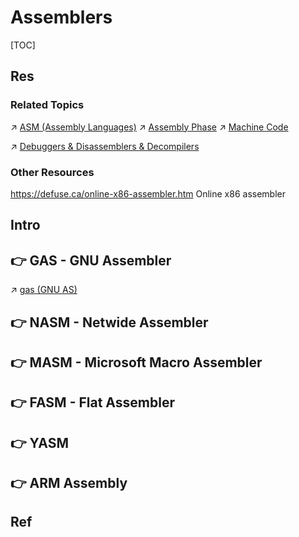 # Assemblers

[TOC]



## Res
### Related Topics
↗ [ASM (Assembly Languages)](../../../ASM%20(Assembly%20Languages)/ASM%20(Assembly%20Languages).md)
↗ [Assembly Phase](../../../../🛣️%20Program%20Compilation%20&%20Execution/🚮%20Program%20Language%20Translation%20&%20Compilation%20Theory%20(Compile-time)/Assembly%20Phase/Assembly%20Phase.md)
↗ [Machine Code](../../../../👷🏾‍♂️%20Computer%20(Host)%20System/Computer%20Architecture/Instruction%20Set%20Architecture%20(ISA)%20&%20Processor%20Architecture/📌%20ISA%20Basics/📌%20Instruction%20Basics/Instruction%20Levels/Machine%20Code.md)

↗ [Debuggers & Disassemblers & Decompilers](../../Debuggers%20&%20Disassemblers%20&%20Decompilers/Debuggers%20&%20Disassemblers%20&%20Decompilers.md)


### Other Resources
https://defuse.ca/online-x86-assembler.htm
Online x86 assembler



## Intro



## 👉 GAS - GNU Assembler
↗ [gas (GNU AS)](../🐐%20GCC%20(The%20GNU%20Compiler%20Collection)/gas%20(GNU%20AS)/gas%20(GNU%20AS).md)



## 👉 NASM - Netwide Assembler



## 👉 MASM - Microsoft Macro Assembler



## 👉 FASM - Flat Assembler



## 👉 YASM



## 👉 ARM Assembly



## Ref

